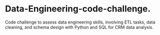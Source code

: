 # Data-Engineering-code-challenge.
Code challenge to assess data engineering skills, involving ETL tasks, data cleaning, and schema design with Python and SQL for CRM data analysis.
